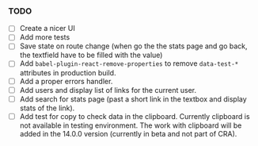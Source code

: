 ### TODO
  - [ ] Create a nicer UI
  - [ ] Add more tests
  - [ ] Save state on route change (when go the the stats page and go back, the textfield have to be filled with the value)
  - [ ] Add `babel-plugin-react-remove-properties` to remove `data-test-*` attributes in production build.
  - [ ] Add a proper errors handler.
  - [ ] Add users and display list of links for the current user.
  - [ ] Add search for stats page (past a short link in the textbox and display stats of the link).
  - [ ] Add test for copy to check data in the clipboard. Currently clipboard is not available in testing environment. The work with clipboard will be added in the 14.0.0 version (currently in beta and not part of CRA).
